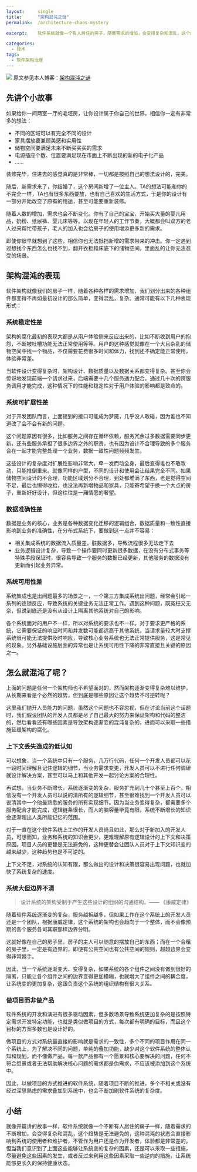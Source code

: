 ```yaml
---
layout:     single
title:      "架构混沌之谜"
permalink:  /architecture-chaos-mystery

excerpt:    软件系统就像一个有人居住的房子，随着需求的增加，会变得复杂和混乱，这个趋势无法避免，这种混沌的状态会直接影响到系统的使用者和维护者。当我们意识到了让系统变复杂的因素，采取措施或者利用这些因素采取逆向手段，就可以让系统更长久地保持健康状态。

categories:
  - 技术
tags: 
  - 软件架构治理
---
```


![](/assets/images/架构混沌之谜.jpg)
原文参见本人博客：[架构混沌之谜](https://www.maguangguang.xyz/architecture-chaos-mystery)

## 先讲个小故事
如果给你一间两室一厅的毛坯房，让你设计属于你自己的世界，相信你一定有非常多的想法：
- 不同的区域可以有完全不同的设计
- 家具摆放要兼顾美感和实用性
- 储物空间要满足未来不断买买买的需求
- 电源插座个数、位置要满足现在市面上不断出现的新的电子化产品
- ……

装修完毕，住进去的感觉真的是非常棒，一切都是按照自己的想法设计的，完美。

随后，新需求来了，你结婚了，这个房间新增了一位主人。TA的想法可能和你的不完全一样，TA也有很多东西要放，也有自己喜欢的生活方式，于是你的设计有一部分开始改变了原有的用途，甚至可能要重新装修。

随着人数的增加，需求也会不断变化。你有了自己的宝宝，开始买大量的婴儿用品，奶粉、纸尿裤、婴儿床等等。以现在年轻人的工作节奏，大概都会叫双方的老人过来帮忙带孩子，老人的加入也会给房子的使用增添更多新的需求。

即使你很早就想到了这些，相信你也无法抵挡新增的需求带来的冲击。你一定遇到过想找个东西怎么也找不到，翻开衣柜和床底下的储物空间，里面乱的让你无法忍受的场景。

## 架构混沌的表现
软件架构就像我们的房子一样，随着各种各样的需求增加，我们划分出来的各种组件都变得不再如最初设计的那么简单，变得混乱，复杂。通常可能有以下几种表现形式：

###  系统稳定性差
架构的腐化最初的表现大都是从用户体验侧来反应出来的，比如不断收到用户的抱怨，不断被吐槽功能无法正常使用等等。用户的这种感觉就像在一个大且杂乱的储物空间中找一个物品，不仅需要花费很多时间和体力，找到还不确定能正常使用，体验非常差。

当软件设计变得复杂时，架构设计、数据质量以及数据关系都变得复杂。甚至你会惊讶地发现前端一个请求过来，后端需要十几个服务通力配合，通过几十次的跨服务调用才能完成，这种情况下的性能和稳定性对于用户体验的影响都是致命的。

### 系统可扩展性差
对于开发团队而言，上面提到的接口可能成为梦魇，几乎没人敢碰，因为谁也不知道改了会不会有新的问题。

这个问题原因有很多，比如服务之间存在循环依赖，服务冗余过多数据需要同步更新，还有些服务承担了很多边界之外的职责，也有因为设计不合理导致的多个服务合在一起才能完整处理一个业务，数据一致性问题频频发生。

这些设计的复杂度对扩展性影响非常大，牵一发而动全身，最后变得谁也不敢改动，只能推倒重来。就像同样的户型，不同的设计和使用会让结果完全不同。如果储物空间设计的不合理，功能区域划分不合理，到处都堆满了东西，老是觉得空间不足，最后也懒得收拾，也没法再新增物品和家具，只能寄希望于换一个大点的房子，重新好好设计，但这往往是一厢情愿的奢望。

### 数据准确性差
数据是业务的核心，业务是各种数据变化迁移的逻辑组合，数据质量和一致性直接影响到业务的准确性，在分布式系统下，要做到这一点并不容易：
- 相关集成系统的数据流入质量差，脏数据多，导致流程很多无法走下去
- 业务逻辑设计复杂，导致一个操作要同时更新很多数据，在没有分布式事务等特殊手段保证时，很容易导致一个服务的数据已经更新，其他服务的数据没有更新而引起业务异常。

### 系统可用性差
系统集成也是出问题最多的场景之一，一个第三方集成系统出问题，经常会引起一系列的连锁反应，导致系统的关键业务无法正常工作。遇到这种问题，既冤枉又无奈，但说到底还是没有从设计上隔离其他系统对自己的影响。

各个系统面对的用户不一样，所以对系统的要求也不一样。对于要求更严格的系统，它需要保证的响应时间和并发数可能都远高于其他系统，当请求量较大时支撑系统很可能无法提供及时响应，导致核心业务系统也无法正常提供服务，这是常见的现象。另外基础设施层面的异常也是让系统可用性下降的非常直接且关键的原因之一。

## 怎么就混沌了呢？
上面的问题是任何一个架构师也不希望面对的，然而架构逐渐变得复杂难以维护，从长期来看是个必然的趋势，但到底是哪些原因让这个趋势不可逆转呢？

这里我们抛开人员能力的问题，虽然这个问题也不容忽视，但在讨论当前这个话题时，我们假设团队的开发人员都是尽了自己最大的努力来保证架构和代码的整洁的，然后看看还有哪些因素是导致架构逐渐变的混沌复杂的，进而可以采取一些措施延缓架构的腐化。

### 上下文丢失造成的低认知
可以想象，当一个系统中只有一个服务，几万行代码，任何一个开发人员都可以花一段时间理解且记住逻辑的细节，当业务需求变更，开发人员可以不进行任何调研就设计解决方案，甚至可以马上和其他开发一起讨论方案的合理性。

再试想，当业务不断增长，系统逐渐变的复杂，服务扩充到几十个甚至上百个，相信没有一个开发人员可以说的清所有的逻辑细节，甚至很难找到一个开发人员可以说清其中一个他最熟悉的服务的所有实现细节。因为当业务变得复杂，都需要多个服务配合才能完成，逻辑链条很长，而人的脑容量毕竟有限，系统不断增长的知识会逐渐超出人类所能记忆的范围。

对于一直在这个软件系统上工作的开发人员尚且如此，那么对于新加入的开发人员，可想而知，业务和系统的知识会更少，更难理解原有逻辑设计的上下文和决策原因。项目人员的更替是无法避免的，这种更替会让团队人员对于上下文知识变的越来越少，这种趋势也是不可逆的。

上下文不足，对系统的认知有限，那么做出的设计和决策很容易出现问题，也就加快了系统复杂的速度。

### 系统大但边界不清
> 设计系统的架构受制于产生这些设计的组织的沟通结构。—— 《康威定律》

随着软件系统逐渐变的复杂，服务越拆越多，但如果工作在这个系统上的开发人员还是一个团队，根据康威定律，这个系统的架构也会趋向于一个整体，而不会像预期的各个服务各司其职那样边界分明。

这就好像在自己的房子里，房子的主人可以随意的摆放自己的东西；而在一个合租的房子里，一定是有边界的，即便有公共空间也有公共空间的规则，超越边界会变得非常棘手。

因此，当一个系统逐渐变大、变得复杂，如果系统的各个组件之间没有做到很好的隔离，只能让各个组件之间的边界变得更加模糊，也就增大了组件之间的耦合度，让系统变的更加复杂，这跟负责这个系统的组织结构有很大关系。

### 做项目而非做产品
软件系统的开发和演进有很多驱动因素，但多数场景导致系统更加复杂的是按照特定需求开发特定功能，也就是类似做项目的方式，每次都有明确的目标，而且这个目标的方案多数也是设计好的。

做项目的方式对系统最直接的影响就是需求的一致性，多个不同的项目作用在同一个系统上，为了解决不同的问题，单纯的叠加功能，缺少对这个软件系统的整体认知和规划。而不像做产品，每一款产品都有一个愿景和核心要解决的问题，任何不符合愿景或者无法帮助解决核心问题的需求都是伪需求，不应该被添加到这个系统中。

因此，以做项目的方式推进的软件系统，随着项目不断的推进，多个不相关或没有经过深思熟虑的需求叠加到系统中，也会不断加剧软件系统的复杂度。

## 小结
就像开篇讲的故事一样，软件系统就像一个不断有人居住的房子一样，随着需求的不断增加，会变得复杂和混乱，这个趋势是无法避免的，这种混沌的状态会直接影响到系统的使用者和维护者，不管作为用户还是作为开发者，体验都是非常差的。但当我们意识到了上面这些能够让系统变的复杂的因素，还是可以采取一些措施，尽量避免这些因素的发生，或者反过来利用这些因素采取一些逆向的措施，让系统能够更长久的保持健康状态。